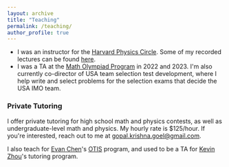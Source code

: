 ```yaml
---
layout: archive
title: "Teaching"
permalink: /teaching/
author_profile: true
---
```


* I was an instructor for the [Harvard Physics Circle](https://amir.seas.harvard.edu/harvard-physics-circle). Some of my recorded lectures can be found [here](https://www.youtube.com/watch?v=-kWUs_PkZ0w&list=PLL60sBeIGeBc1Xw4G0K_S8a6HldlO5BKa).
* I was a TA at the [Math Olympiad Program](https://www.maa.org/the-mathematical-olympiad-program-mop) in 2022 and 2023. I'm also currently co-director of USA team selection test development, where I help write and select problems for the selection exams that decide the USA IMO team.

### Private Tutoring

I offer private tutoring for high school math and physics contests, as well as undergraduate-level math and physics.
My hourly rate is $125/hour.
If you're interested, reach out to me at gopal.krishna.goel@gmail.com.

I also teach for [Evan Chen](https://web.evanchen.cc/)'s [OTIS](https://web.evanchen.cc/otis.html) program, and used to be a TA for [Kevin Zhou](https://knzhou.github.io/)'s tutoring program.
